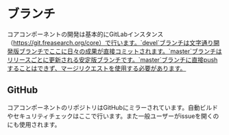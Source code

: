 # ブランチ
コアコンポーネントの開発は基本的にGitLabインスタンス（https://git.freasearch.org/core）で行います。`devel`ブランチは文字通り開発版ブランチでここに日々の成果が直接コミットされます。`master`ブランチはリリースごとに更新される安定版ブランチです。`master`ブランチに直接pushすることはできず、マージリクエストを使用する必要があります。

## GitHub
コアコンポーネントのリポジトリはGitHubにミラーされています。自動ビルドやセキュリティチェックはここで行います。また一般ユーザーがissueを開くのにも使用されます。
